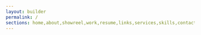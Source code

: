 ```yaml
---
layout: builder
permalink: /
sections: home,about,showreel,work,resume,links,services,skills,contacts-info
---
```

